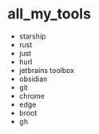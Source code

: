 # all_my_tools

- starship
- rust
- just
- hurl
- jetbrains toolbox
- obsidian
- git
- chrome
- edge
- broot
- gh
